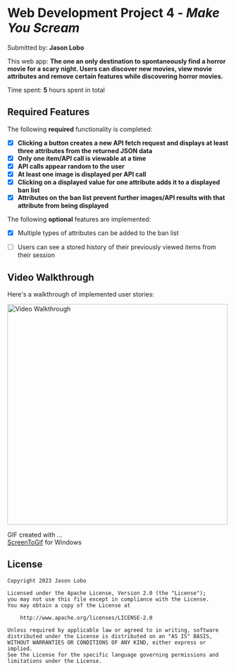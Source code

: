 # Web Development Project 4 - *Make You Scream*

Submitted by: **Jason Lobo**

This web app: **The one an only destination to spontaneously find a horror movie for a scary night. Users can discover new movies, view movie attributes and remove certain features while discovering horror movies.**

Time spent: **5** hours spent in total

## Required Features

The following **required** functionality is completed:

- [x] **Clicking a button creates a new API fetch request and displays at least three attributes from the returned JSON data**
- [x] **Only one item/API call is viewable at a time**
- [x] **API calls appear random to the user**
- [x] **At least one image is displayed per API call**
- [x] **Clicking on a displayed value for one attribute adds it to a displayed ban list**
- [x] **Attributes on the ban list prevent further images/API results with that attribute from being displayed**

The following **optional** features are implemented:

- [x] Multiple types of attributes can be added to the ban list
- [ ] Users can see a stored history of their previously viewed items from their session


## Video Walkthrough

Here's a walkthrough of implemented user stories:

<img src='https://s6.gifyu.com/images/S6ilw.gif' title='Video Walkthrough' width='500px' alt='Video Walkthrough' />


GIF created with ...  
[ScreenToGif](https://www.screentogif.com/) for Windows


## License

    Copyright 2023 Jason Lobo

    Licensed under the Apache License, Version 2.0 (the "License");
    you may not use this file except in compliance with the License.
    You may obtain a copy of the License at

        http://www.apache.org/licenses/LICENSE-2.0

    Unless required by applicable law or agreed to in writing, software
    distributed under the License is distributed on an "AS IS" BASIS,
    WITHOUT WARRANTIES OR CONDITIONS OF ANY KIND, either express or implied.
    See the License for the specific language governing permissions and
    limitations under the License.
